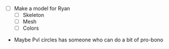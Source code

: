 - [ ] Make a model for Ryan
	- [ ] Skeleton
	- [ ] Mesh
	- [ ] Colors
- Maybe Pvl circles has someone who can do a bit of pro-bono